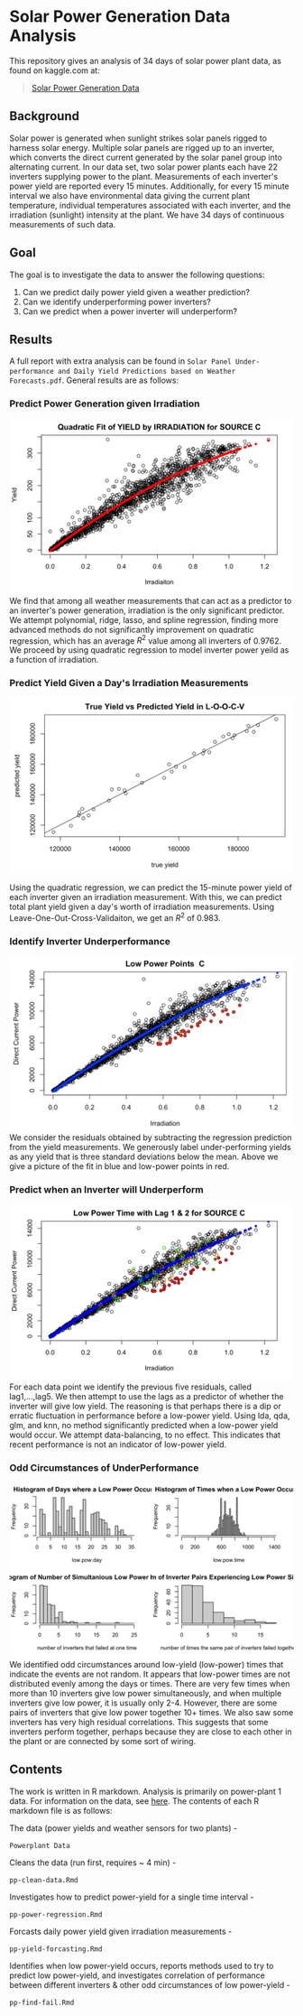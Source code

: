 # Solar Power Generation Data Analysis

This repository gives an analysis of 34 days of solar power plant data, as found on kaggle.com at:

> [Solar Power Generation Data](https://www.kaggle.com/datasets/anikannal/solar-power-generation-data)

## Background
Solar power is generated when sunlight strikes solar panels rigged to harness solar energy. Multiple solar panels are rigged up to an inverter, which converts the direct current generated by the solar panel group into alternating current. In our data set, two solar power plants each have 22 inverters supplying power to the plant. Measurements of each inverter's power yield are reported every 15 minutes. Additionally, for every 15 minute interval we also have environmental data giving the current plant temperature, individual temperatures associated with each inverter, and the irradiation (sunlight) intensity at the plant. We have 34 days of continuous measurements of such data.

## Goal

The goal is to investigate the data to answer the following questions:

1) Can we predict daily power yield given a weather prediction?
2) Can we identify underperforming power inverters?
3) Can we predict when a power inverter will underperform?

## Results
A full report with extra analysis can be found in ```Solar Panel Under-performance and Daily Yield Predictions based on Weather Forecasts.pdf```. General results are as follows:

### Predict Power Generation given Irradiation
![](images/yfit.png)
We find that among all weather measurements that can act as a predictor to an inverter's power generation, irradiation is the only significant predictor. We attempt polynomial, ridge, lasso, and spline regression, finding more advanced methods do not significantly improvement on quadratic regression, which has an average $R^2$ value among all inverters of 0.9762. We proceed by using quadratic regression to model inverter power yeild as a function of irradiation.

### Predict Yield Given a Day's Irradiation Measurements

![](images/loocv.png)

Using the quadratic regression, we can predict the 15-minute power yield of each inverter given an irradiation measurement. With this, we can predict total plant yield given a day's worth of irradiation measurements. Using Leave-One-Out-Cross-Validaiton, we get an $R^2$ of 0.983.

### Identify Inverter Underperformance
![](images/residcurveC.png)
We consider the residuals obtained by subtracting the regression prediction from the yield measurements. We generously label under-performing yields as any yield that is three standard deviations below the mean. Above we give a picture of the fit in blue and low-power points in red.

### Predict when an Inverter will Underperform
![](images/lagplot.png)
For each data point we identify the previous five residuals, called lag1,...,lag5. We then attempt to use the lags as a predictor of whether the inverter will give low yield. The reasoning is that perhaps there is a dip or erratic fluctuation in performance before a low-power yield. Using lda, qda, glm, and knn, no method significantly predicted when a low-power yield would occur. We attempt data-balancing, to no effect. This indicates that recent performance is not an indicator of low-power yield.

### Odd Circumstances of UnderPerformance
![](images/oddHists.png)
We identified odd circumstances around low-yield (low-power) times that indicate the events are not random. It appears that low-power times are not distributed evenly among the days or times. There are very few times when more than 10 inverters give low power simultaneously, and when multiple inverters give low power, it is usually only 2-4. However, there are some pairs of inverters that give low power together 10+ times. We also saw some inverters has very high residual correlations. This suggests that some inverters perform together, perhaps because they are close to each other in the plant or are connected by some sort of wiring.

## Contents
The work is written in R markdown. Analysis is primarily on power-plant 1 data. For information on the data, see [here](https://www.kaggle.com/datasets/anikannal/solar-power-generation-data). The contents of each R markdown file is as follows:

The data (power yields and weather sensors for two plants) -
```
Powerplant Data
```

Cleans the data (run first, requires ~ 4 min) -
```
pp-clean-data.Rmd
```

Investigates how to predict power-yield for a single time interval -
```
pp-power-regression.Rmd
```

Forcasts daily power yield given irradiation measurements -
```
pp-yield-forcasting.Rmd
```

Identifies when low power-yield occurs, reports methods used to try to predict low power-yield, and investigates correlation of performance between different inverters & other odd circumstances of low power-yield -
```
pp-find-fail.Rmd
```
